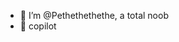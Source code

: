 - 👋 I’m @Pethethethethe, a total noob
- 👀 copilot

<!---
Pethethethethe/Pethethethethe is a ✨ special ✨ repository because its `README.md` (this file) appears on your GitHub profile.
You can click the Preview link to take a look at your changes.
--->
